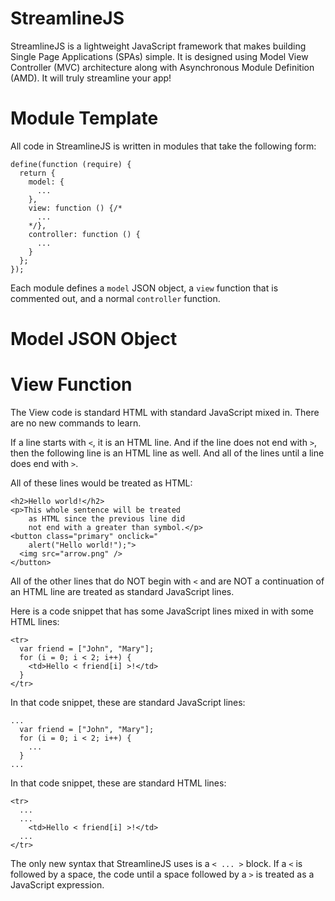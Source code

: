 StreamlineJS
============

StreamlineJS is a lightweight JavaScript framework that makes building Single Page Applications (SPAs) simple. It is designed using Model View Controller (MVC) architecture along with Asynchronous Module Definition (AMD). It will truly streamline your app!

Module Template
===============

All code in StreamlineJS is written in modules that take the following form:

    define(function (require) {
      return {
        model: {
          ...
        },
        view: function () {/*
          ...
        */},
        controller: function () {
          ...
        }
      };
    });

Each module defines a `model` JSON object, a `view` function that is commented out, and a normal `controller` function.

Model JSON Object
=================


View Function
=============

The View code is standard HTML with standard JavaScript mixed in. There are no new commands to learn.

If a line starts with `<`, it is an HTML line. And if the line does not end with `>`, then the following line is an HTML line as well. And all of the lines until a line does end with `>`.

All of these lines would be treated as HTML:

    <h2>Hello world!</h2>
    <p>This whole sentence will be treated
        as HTML since the previous line did
        not end with a greater than symbol.</p>
    <button class="primary" onclick="
        alert("Hello world!");">
      <img src="arrow.png" />
    </button>

All of the other lines that do NOT begin with `<` and are NOT a continuation of an HTML line are treated as standard JavaScript lines.

Here is a code snippet that has some JavaScript lines mixed in with some HTML lines:

    <tr>
      var friend = ["John", "Mary"];
      for (i = 0; i < 2; i++) {
        <td>Hello < friend[i] >!</td>
      }
    </tr>
    
In that code snippet, these are standard JavaScript lines:

    ...
      var friend = ["John", "Mary"];
      for (i = 0; i < 2; i++) {
        ...
      }
    ...
    
In that code snippet, these are standard HTML lines:

    <tr>
      ...
      ...
        <td>Hello < friend[i] >!</td>
      ...
    </tr>

The only new syntax that StreamlineJS uses is a `< ... >` block. If a `<` is followed by a space, the code until a space followed by a `>` is treated as a JavaScript expression.


    
